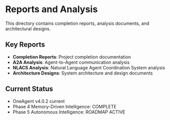 # Reports and Analysis

This directory contains completion reports, analysis documents, and architectural designs.

## Key Reports
- **Completion Reports**: Project completion documentation
- **A2A Analysis**: Agent-to-Agent communication analysis
- **NLACS Analysis**: Natural Language Agent Coordination System analysis
- **Architecture Designs**: System architecture and design documents

## Current Status
- OneAgent v4.0.2 current
- Phase 4 Memory-Driven Intelligence: COMPLETE
- Phase 5 Autonomous Intelligence: ROADMAP ACTIVE
